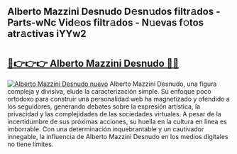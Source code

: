 ## Alberto Mazzini Desnudo D𝚎sn𝚞dos filtr𝚊dos - Parts-wNc Vid𝚎os filtr𝚊dos - N𝚞evas f𝚘tos atr𝚊ctivas iYYw2

# <h2><a href="http://mbanwle.tromn.icu/?c=Alberto+Mazzini+Desnudo">🔗👉👉👉 Alberto Mazzini Desnudo 🔗🔗</a></h2>

[![Alberto Mazzini Desnudo nuevo](https://i.imgur.com/pEAQMta.gif)](http://mbanwle.tromn.icu/?c=Alberto+Mazzini+Desnudo)
Alberto Mazzini Desnudo, una figura compleja y divisiva, elude la caracterización simple. Su enfoque poco ortodoxo para construir una personalidad web ha magnetizado y ofendido a los seguidores, generando debates sobre la expresión artística, la privacidad y las complejidades de las sociedades virtuales. A pesar de la incertidumbre de sus próximas acciones, su huella en la cultura en línea es imborrable. Con una determinación inquebrantable y un cautivador innegable, la influencia de Alberto Mazzini Desnudo en los medios digitales no tiene límites.
